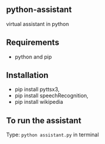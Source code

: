 ## python-assistant
virtual assistant in python

## Requirements

- python and pip

## Installation

- pip install pyttsx3,
- pip install speechRecognition,
- pip install wikipedia


## To run the assistant

Type: `python assistant.py` in terminal


